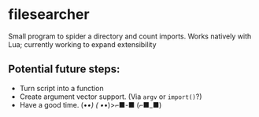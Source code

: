 # filesearcher
Small program to spider a directory and count imports. Works natively with Lua; currently working to expand extensibility

## Potential future steps:
* Turn script into a function
* Create argument vector support. (Via `argv` or `import()`?)
* Have a good time. (•_•) ( •_•)>⌐■-■ (⌐■_■)
